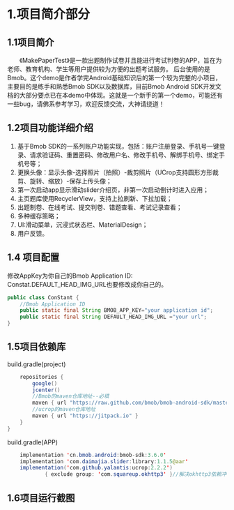 # 1.项目简介部分
## 1.1项目简介
&emsp;&emsp;《MakePaperTest》是一款出题制作试卷并且能进行考试判卷的APP，旨在为老师、教育机构、学生等用户提供较为方便的出题考试服务。 后台使用的是Bmob。这个demo是作者学完Android基础知识后的第一个较为完整的小项目，主要目的是练手和熟悉Bmob SDK以及数据库，目前Bmob Android SDK开发文档的大部分要点已在本demo中体现。这就是一个新手的第一个demo，可能还有一些bug，请佛系参考学习，欢迎反馈交流，大神请绕道！
## 1.2项目功能详细介绍
1. 基于Bmob SDK的一系列账户功能实现，包括：账户注册登录、手机号一键登录、请求验证码、重置密码、修改用户名、修改手机号、解绑手机号、绑定手机号等；
2. 更换头像：显示头像-选择照片（拍照）-裁剪照片（UCrop支持圆形方形裁剪、旋转、缩放）-保存上传头像；
3. 第一次启动app显示滑动slider介绍页，非第一次启动倒计时进入应用；
4. 主页题库使用RecyclerView，支持上拉刷新、下拉加载；
5. 出题制卷、在线考试、提交判卷、错题查看、考试记录查看；
6. 多种缓存策略；
7. UI:滑动菜单，沉浸式状态栏、MaterialDesign；
8. 用户反馈。
## 1.4 项目配置
修改AppKey为你自己的Bmob Application ID:
Constat.DEFAULT_HEAD_IMG_URL也要修改成你自己的。

```java
public class ConStant {
    //Bmob Application ID
    public static final String BMOB_APP_KEY="your application id";
    public static final String DEFAULT_HEAD_IMG_URL ="your url";
}
```
## 1.5项目依赖库
build.gradle(project)

```java
    repositories {
        google()
        jcenter()
        //Bmob的maven仓库地址--必填
        maven { url "https://raw.github.com/bmob/bmob-android-sdk/master" }
        //ucrop的maven仓库地址
        maven { url "https://jitpack.io" }
    }
}
```
build.gradle(APP)

```java
    implementation 'cn.bmob.android:bmob-sdk:3.6.0'
    implementation 'com.daimajia.slider:library:1.1.5@aar'
    implementation('com.github.yalantis:ucrop:2.2.2')
            { exclude group: 'com.squareup.okhttp3' }//解决okhttp3依赖冲突bug
```

## 1.6项目运行截图


